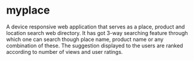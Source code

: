 # myplace
A device responsive web application that serves as a place, product and location search web directory. It has got 3-way searching feature through which one can search though place name, product name or any combination of these. The suggestion displayed to the users are ranked according to number of views and user ratings.
